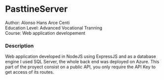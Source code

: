 # PasttineServer
Author: Alonso Hans Arce Centi
<br>
Education Level: Advanced Vocational Tranning
<br>
Course: Web application developement


### Description
Web application developed in NodeJS using ExpressJS and as a database engine I used SQL Server, the whole back end was deployed on Azure.
This part of the proyect consist on a public API, you only require the API Key to get access of its routes.
